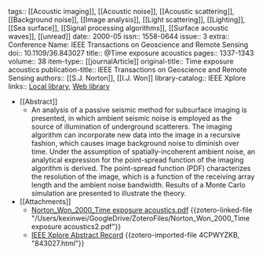 tags:: [[Acoustic imaging]], [[Acoustic noise]], [[Acoustic scattering]], [[Background noise]], [[Image analysis]], [[Light scattering]], [[Lighting]], [[Sea surface]], [[Signal processing algorithms]], [[Surface acoustic waves]], [[unread]]
date:: 2000-05
issn:: 1558-0644
issue:: 3
extra:: Conference Name: IEEE Transactions on Geoscience and Remote Sensing
doi:: 10.1109/36.843027
title:: @Time exposure acoustics
pages:: 1337-1343
volume:: 38
item-type:: [[journalArticle]]
original-title:: Time exposure acoustics
publication-title:: IEEE Transactions on Geoscience and Remote Sensing
authors:: [[S.J. Norton]], [[I.J. Won]]
library-catalog:: IEEE Xplore
links:: [Local library](zotero://select/library/items/G3TTZX8P), [Web library](https://www.zotero.org/users/6786528/items/G3TTZX8P)

- [[Abstract]]
	- An analysis of a passive seismic method for subsurface imaging is presented, in which ambient seismic noise is employed as the source of illumination of underground scatterers. The imaging algorithm can incorporate new data into the image in a recursive fashion, which causes image background noise to diminish over time. Under the assumption of spatially-incoherent ambient noise, an analytical expression for the point-spread function of the imaging algorithm is derived. The point-spread function (PDF) characterizes the resolution of the image, which is a function of the receiving array length and the ambient noise bandwidth. Results of a Monte Carlo simulation are presented to illustrate the theory.
- [[Attachments]]
	- [Norton_Won_2000_Time exposure acoustics.pdf](zotero://select/library/items/V9NDQEMI) {{zotero-linked-file "/Users/kexinwei/GoogleDrive/ZoteroFiles/Norton_Won_2000_Time exposure acoustics2.pdf"}}
	- [IEEE Xplore Abstract Record](https://ieeexplore.ieee.org/abstract/document/843027) {{zotero-imported-file 4CPWYZKB, "843027.html"}}